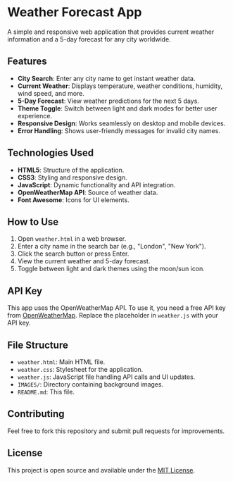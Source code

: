 # Weather Forecast App

A simple and responsive web application that provides current weather information and a 5-day forecast for any city worldwide.

## Features

- **City Search**: Enter any city name to get instant weather data.
- **Current Weather**: Displays temperature, weather conditions, humidity, wind speed, and more.
- **5-Day Forecast**: View weather predictions for the next 5 days.
- **Theme Toggle**: Switch between light and dark modes for better user experience.
- **Responsive Design**: Works seamlessly on desktop and mobile devices.
- **Error Handling**: Shows user-friendly messages for invalid city names.

## Technologies Used

- **HTML5**: Structure of the application.
- **CSS3**: Styling and responsive design.
- **JavaScript**: Dynamic functionality and API integration.
- **OpenWeatherMap API**: Source of weather data.
- **Font Awesome**: Icons for UI elements.

## How to Use

1. Open `weather.html` in a web browser.
2. Enter a city name in the search bar (e.g., "London", "New York").
3. Click the search button or press Enter.
4. View the current weather and 5-day forecast.
5. Toggle between light and dark themes using the moon/sun icon.

## API Key

This app uses the OpenWeatherMap API. To use it, you need a free API key from [OpenWeatherMap](https://openweathermap.org/api). Replace the placeholder in `weather.js` with your API key.

## File Structure

- `weather.html`: Main HTML file.
- `weather.css`: Stylesheet for the application.
- `weather.js`: JavaScript file handling API calls and UI updates.
- `IMAGES/`: Directory containing background images.
- `README.md`: This file.

## Contributing

Feel free to fork this repository and submit pull requests for improvements.

## License

This project is open source and available under the [MIT License](https://opensource.org/licenses/MIT).
